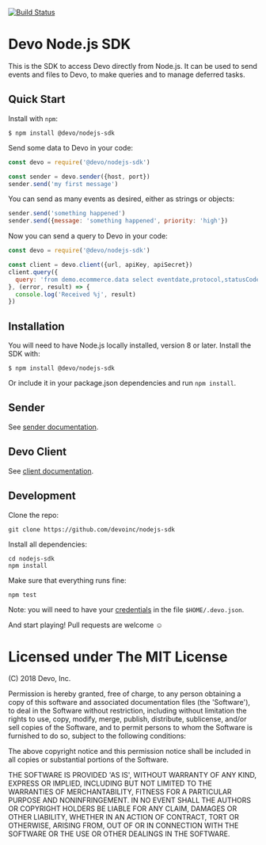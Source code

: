 [![Build Status](https://api.travis-ci.com/DevoInc/nodejs-sdk.svg)](http://travis-ci.com/DevoInc/nodejs-sdk)

# Devo Node.js SDK

This is the SDK to access Devo directly from Node.js.
It can be used to send events and files to Devo,
to make queries and to manage deferred tasks.

## Quick Start

Install with `npm`:

    $ npm install @devo/nodejs-sdk

Send some data to Devo in your code:

``` js
const devo = require('@devo/nodejs-sdk')

const sender = devo.sender({host, port})
sender.send('my first message')
```

You can send as many events as desired, either as strings or objects:

```js
sender.send('something happened')
sender.send({message: 'something happened', priority: 'high'})
```

Now you can send a query to Devo in your code:

``` js
const devo = require('@devo/nodejs-sdk')

const client = devo.client({url, apiKey, apiSecret})
client.query({
  query: 'from demo.ecommerce.data select eventdate,protocol,statusCode,method',
}, (error, result) => {
  console.log('Received %j', result)
})
```

## Installation

You will need to have Node.js locally installed, version 8 or later.
Install the SDK with:

    $ npm install @devo/nodejs-sdk

Or include it in your package.json dependencies and run `npm install`.

## Sender

See [sender documentation](https://github.com/DevoInc/nodejs-sdk/blob/master/docs/sender.md).

## Devo Client

See [client documentation](https://github.com/DevoInc/nodejs-sdk/blob/master/docs/client.md).

## Development

Clone the repo:

```
git clone https://github.com/devoinc/nodejs-sdk
```

Install all dependencies:

```
cd nodejs-sdk
npm install
```

Make sure that everything runs fine:

```
npm test
```

Note: you will need to have your
[credentials](https://github.com/DevoInc/nodejs-sdk/blob/master/docs/client.md#client-credentials)
in the file
`$HOME/.devo.json`.

And start playing!
Pull requests are welcome ☺

# Licensed under The MIT License

(C) 2018 Devo, Inc.

Permission is hereby granted, free of charge, to any person obtaining a copy of
this software and associated documentation files (the 'Software'), to deal in
the Software without restriction, including without limitation the rights to
use, copy, modify, merge, publish, distribute, sublicense, and/or sell copies of
the Software, and to permit persons to whom the Software is furnished to do so,
subject to the following conditions:

The above copyright notice and this permission notice shall be included in all
copies or substantial portions of the Software.

THE SOFTWARE IS PROVIDED 'AS IS', WITHOUT WARRANTY OF ANY KIND, EXPRESS OR
IMPLIED, INCLUDING BUT NOT LIMITED TO THE WARRANTIES OF MERCHANTABILITY, FITNESS
FOR A PARTICULAR PURPOSE AND NONINFRINGEMENT. IN NO EVENT SHALL THE AUTHORS OR
COPYRIGHT HOLDERS BE LIABLE FOR ANY CLAIM, DAMAGES OR OTHER LIABILITY, WHETHER
IN AN ACTION OF CONTRACT, TORT OR OTHERWISE, ARISING FROM, OUT OF OR IN
CONNECTION WITH THE SOFTWARE OR THE USE OR OTHER DEALINGS IN THE SOFTWARE.

